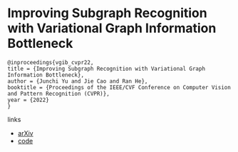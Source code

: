 # Improving Subgraph Recognition with Variational Graph Information Bottleneck

```
@inproceedings{vgib_cvpr22,
title = {Improving Subgraph Recognition with Variational Graph Information Bottleneck},
author = {Junchi Yu and Jie Cao and Ran He},
booktitle = {Proceedings of the IEEE/CVF Conference on Computer Vision and Pattern Recognition (CVPR)},
year = {2022}
}
```

links
- [arXiv](https://arxiv.org/abs/2112.09899)
- [code](https://github.com/Samyu0304/Improving-Subgraph-Recognition-with-Variation-Graph-Information-Bottleneck-VGIB-)

